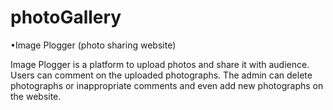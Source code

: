 # photoGallery
•Image Plogger (photo sharing website)

Image Plogger is a platform to upload photos and share it with audience. Users can comment on the uploaded photographs. The admin can delete photographs or inappropriate comments and even add new photographs on the website.
